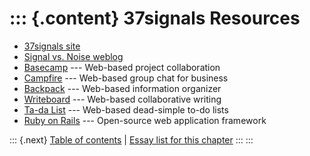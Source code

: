 ::: {.content}
37signals Resources
===================

-   [37signals site](http://www.37signals.com)
-   [Signal vs. Noise weblog](http://www.37signals.com/svn)
-   [Basecamp](http://www.basecamphq.com) --- Web-based project
    collaboration
-   [Campfire](http://www.campfirenow.com) --- Web-based group chat for
    business
-   [Backpack](http://www.backpackit.com) --- Web-based information
    organizer
-   [Writeboard](http://www.writeboard.com) --- Web-based collaborative
    writing
-   [Ta-da List](http://www.tadalist.com) --- Web-based dead-simple
    to-do lists
-   [Ruby on Rails](http://www.rubyonrails.org) --- Open-source web
    application framework

::: {.next}
[Table of contents](toc.php) \| [Essay list for this
chapter](toc.php#ch16)
:::
:::
